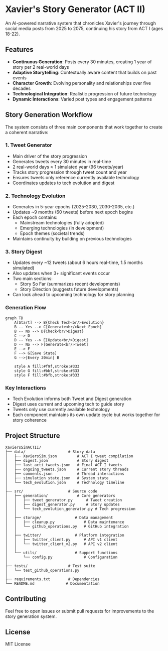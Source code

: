 # Xavier's Story Generator (ACT II)
An AI-powered narrative system that chronicles Xavier's journey through social media posts from 2025 to 2075, continuing his story from ACT I (ages 18-22).

## Features
- **Continuous Generation**: Posts every 30 minutes, creating 1 year of story per 2 real-world days
- **Adaptive Storytelling**: Contextually aware content that builds on past events
- **Character Growth**: Evolving personality and relationships over five decades
- **Technological Integration**: Realistic progression of future technology
- **Dynamic Interactions**: Varied post types and engagement patterns

## Story Generation Workflow

The system consists of three main components that work together to create a coherent narrative:

### 1. Tweet Generator
- Main driver of the story progression
- Generates tweets every 30 minutes in real-time
- 2 real-world days ≈ 1 simulated year (96 tweets/year)
- Tracks story progression through tweet count and year
- Ensures tweets only reference currently available technology
- Coordinates updates to tech evolution and digest

### 2. Technology Evolution
- Generates in 5-year epochs (2025-2030, 2030-2035, etc.)
- Updates ~9 months (60 tweets) before next epoch begins
- Each epoch contains:
  - Mainstream technologies (fully adopted)
  - Emerging technologies (in development)
  - Epoch themes (societal trends)
- Maintains continuity by building on previous technologies

### 3. Story Digest
- Updates every ~12 tweets (about 6 hours real-time, 1.5 months simulated)
- Also updates when 3+ significant events occur
- Two main sections:
  - Story So Far (summarizes recent developments)
  - Story Direction (suggests future developments)
- Can look ahead to upcoming technology for story planning

### Generation Flow
```mermaid
graph TD
    A[Start] --> B{Check Tech<br/>Evolution}
    B -- Yes --> C[Generate<br/>Next Epoch]
    B -- No --> D{Check<br/>Digest}
    C --> D
    D -- Yes --> E[Update<br/>Digest]
    D -- No --> F[Generate<br/>Tweet]
    E --> F
    F --> G[Save State]
    G -->|Every 30min| B
    
    style A fill:#f9f,stroke:#333
    style G fill:#bbf,stroke:#333
    style F fill:#bfb,stroke:#333
```

### Key Interactions
- Tech Evolution informs both Tweet and Digest generation
- Digest uses current and upcoming tech to guide story
- Tweets only use currently available technology
- Each component maintains its own update cycle but works together for story coherence

## Project Structure
```
XaviersSimACTII/
├── data/                   # Story data
│   ├── XaviersSim.json         # ACT I tweet compilation
│   ├── digest.json             # Story digest
│   ├── last_acti_tweets.json   # Final ACT I tweets
│   ├── ongoing_tweets.json     # Current story threads
│   ├── comments.json           # Thread interactions
│   ├── simulation_state.json   # System state
│   └── tech_evolution.json     # Technology timeline
│
├── src/                    # Source code
│   ├── generation/             # Core generators
│   │   ├── tweet_generator.py      # Tweet creation
│   │   ├── digest_generator.py     # Story updates
│   │   └── tech_evolution_generator.py # Tech progression
│   │
│   ├── storage/               # Data management
│   │   ├── cleanup.py             # Data maintenance
│   │   └── github_operations.py   # GitHub integration
│   │
│   ├── twitter/               # Platform integration
│   │   ├── twitter_client.py      # API v1 client
│   │   └── twitter_client_v2.py   # API v2 client
│   │
│   └── utils/                 # Support functions
│       └── config.py              # Configuration
│
├── tests/                  # Test suite
│   └── test_github_operations.py
│
├── requirements.txt        # Dependencies
└── README.md              # Documentation
```

## Contributing
Feel free to open issues or submit pull requests for improvements to the story generation system.

## License
MIT License
